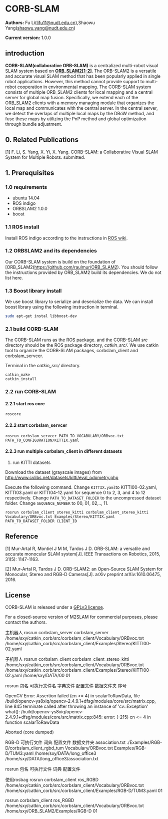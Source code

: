 
# CORB-SLAM

**Authors:** Fu Li(lifu11@nudt.edu.cn),Shaowu Yang(shaowu.yang@nudt.edu.cn)

**Current version:** 1.0.0

## introduction

**CORB-SLAM(collaborative ORB-SLAM)** is a centralized multi-robot visual SLAM system based on  **[ORB_SLAM2[1-2]](https://github.com/raulmur/ORB_SLAM2)**.
The ORB-SLAM2 is a versatile and accurate visual SLAM method that has been popularly applied in single robot applications. However, this method cannot provide support to multi-robot cooperation in environmental mapping.
The CORB-SLAM system consists of multiple ORB_SLAM2 clients for local mapping and a central server for global map fusion. Specifically, we extend each of the ORB_SLAM2 clients with a memory managing module that organizes the local map and communicates with the central server. In the central server, we detect the overlaps of multiple local maps by the DBoW method, and fuse these maps by utilizing the PnP method and global optimization through bundle adjustment.

<!-- <div align=center> <img src="https://github.com/lifunudt/M2SLAM/blob/master/images/framework.png" alt="M2SLAM" height="180" align=center /> </div> -->

## 0. Related Publications

[1] F. Li, S. Yang, X. Yi, X. Yang. CORB-SLAM: a Collaborative Visual SLAM System for Multiple Robots. submitted.

## 1. Prerequisites

### 1.0 requirements
  * ubuntu 14.04
  * ROS indigo
  * ORBSLAM2 1.0.0
  * boost

### 1.1 ROS install

Inatall ROS indigo according to the instructions in [ROS wiki](http://wiki.ros.org/indigo/Installation).

### 1.2 ORBSLAM2 and its dependencies

Our CORB-SLAM system is build on the foundation of [ORB_SLAM2(https://github.com/raulmur/ORB_SLAM2). You should follow the instructions provided by ORB_SLAM2 build its dependencies. We do not list here.

### 1.3 Boost library install
We use boost library to serialize and deserialize the data.
We can install boost library using the following instruction in terminal.
```bash
sudo apt-get instal libboost-dev
```


### 2.1 build CORB-SLAM

The CORB-SLAM runs as the ROS package. and the CORB-SLAM *src* directory should be the ROS package directory, *catkin_src/*.
We use catkin tool to organize the CORB-SLAM packages, corbslam_client and corbslam_servcer.

Terminal in the *catkin_src/* directory.
```
catkin_make
catkin_install
```

### 2.2 run CORB-SLAM

#### 2.2.1 start ros core
```
roscore
```
#### 2.2.2 start corbslam_servcer
```
rosrun corbslam_servcer PATH_TO_VOCABULARY/ORBvoc.txt PATH_TO_CONFIGURATION/KITTIX.yaml
```
#### 2.2.3 run multiple corbslam_client in different datasets

1. run KITTI datasets

Download the dataset (grayscale images) from http://www.cvlibs.net/datasets/kitti/eval_odometry.php

Execute the following command. Change `KITTIX.yaml`to KITTI00-02.yaml, KITTI03.yaml or KITTI04-12.yaml for sequence 0 to 2, 3, and 4 to 12 respectively. Change `PATH_TO_DATASET_FOLDER` to the uncompressed dataset folder. Change `SEQUENCE_NUMBER` to 00, 01, 02,.., 11.

```
rosrun corbslam_client_stereo_kitti corbslam_client_stereo_kitti Vocabulary/ORBvoc.txt Examples/Stereo/KITTIX.yaml PATH_TO_DATASET_FOLDER CLIENT_ID
```

## Reference
[1] Mur-Artal R, Montiel J M M, Tardos J D. ORB-SLAM: a versatile and accurate monocular SLAM system[J]. IEEE Transactions on Robotics, 2015, 31(5): 1147-1163.

[2] Mur-Artal R, Tardos J D. ORB-SLAM2: an Open-Source SLAM System for Monocular, Stereo and RGB-D Cameras[J]. arXiv preprint arXiv:1610.06475, 2016.

## License
CORB-SLAM is released under a [GPLv3 license](https://github.com/lifunudt/M2SLAM/blob/master/License-gpl.txt).

For a closed-source version of M2SLAM for commercial purposes, please contact the authors.


主机器人
rosrun corbslam_server corbslam_server /home/sxy/catkin_corb/src/corbslam_client/Vocabulary/ORBvoc.txt /home/sxy/catkin_corb/src/corbslam_client/Examples/Stereo/KITTI00-02.yaml

子机器人
rosrun corbslam_client corbslam_client_stereo_kitti /home/sxy/catkin_corb/src/corbslam_client/Vocabulary/ORBvoc.txt /home/sxy/catkin_corb/src/corbslam_client/Examples/Stereo/KITTI00-02.yaml /home/sxy/DATA/00 01

rosrun 包名 可执行文件名 字典文件 配置文件 数据文件夹 序号

OpenCV Error: Assertion failed (cn <= 4) in scalarToRawData, file /build/opencv-ys8xiq/opencv-2.4.9.1+dfsg/modules/core/src/matrix.cpp, line 845
terminate called after throwing an instance of 'cv::Exception'
  what():  /build/opencv-ys8xiq/opencv-2.4.9.1+dfsg/modules/core/src/matrix.cpp:845: error: (-215) cn <= 4 in function scalarToRawData

Aborted (core dumped)


RGB-D
可执行文件 词典 配置文件 数据文件夹 association.txt
./Examples/RGB-D/corbslam_client_rgbd_tum Vocabulary/ORBvoc.txt Examples/RGB-D/TUM3.yaml /home/sxy/DATA/long_office3 /home/sxy/DATA/long_office3/association.txt


rosrun 包名 可执行文件 词典 配置文件

使用rosbag
 rosrun corbslam_client ros_RGBD /home/sxy/catkin_corb/src/corbslam_client/Vocabulary/ORBvoc.txt /home/sxy/catkin_corb/src/corbslam_client/Examples/RGB-D/TUM3.yaml 01

rosrun corbslam_client ros_RGBD /home/sxy/catkin_corb/src/corbslam_client/Vocabulary/ORBvoc.txt /home/sxy/ORB_SLAM2/Examples/RGB-D 01


